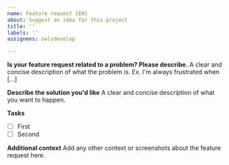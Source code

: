 ```yaml
---
name: Feature request [EN]
about: Suggest an idea for this project
title: ''
labels: ''
assignees: owlsdevelop

---
```


**Is your feature request related to a problem? Please describe.**
A clear and concise description of what the problem is. Ex. I'm always frustrated when [...]

**Describe the solution you'd like**
A clear and concise description of what you want to happen.

**Tasks**
- [ ] First
- [ ] Second

**Additional context**
Add any other context or screenshots about the feature request here.
